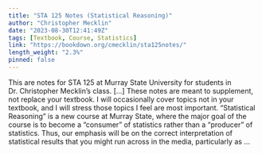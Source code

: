```yaml
---
title: "STA 125 Notes (Statistical Reasoning)"
author: "Christopher Mecklin"
date: "2023-08-30T12:41:49Z"
tags: [Textbook, Course, Statistics]
link: "https://bookdown.org/cmecklin/sta125notes/"
length_weight: "2.3%"
pinned: false
---
```


This are notes for STA 125 at Murray State University for students in Dr. Christopher Mecklin’s class. [...] These notes are meant to supplement, not replace your textbook. I will occasionally cover topics not in your textbook, and I will stress those topics I feel are most important. “Statistical Reasoning” is a new course at Murray State, where the major goal of the course is to become a “consumer” of statistics rather than a “producer” of statistics. Thus, our emphasis will be on the correct interpretation of statistical results that you might run across in the media, particularly as ...
